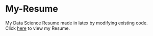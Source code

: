 # My-Resume
My Data Science Resume made in latex by modifying existing code. <br /> 
Click [here](<Aditya Khedekar - Resume.pdf>) to view my Resume.
